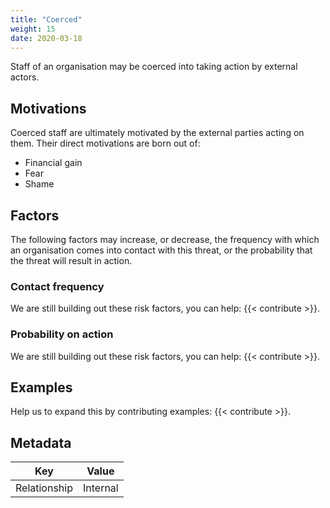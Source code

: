 ```yaml
---
title: "Coerced"
weight: 15
date: 2020-03-18
---
```


Staff of an organisation may be coerced into taking action by external actors.

## Motivations

Coerced staff are ultimately motivated by the external parties acting on them. Their direct motivations are born out of:

- Financial gain
- Fear
- Shame

## Factors

The following factors may increase, or decrease, the frequency with which an organisation comes into contact with this threat, or the probability that the threat will result in action.

### Contact frequency
We are still building out these risk factors, you can help: {{< contribute >}}.

### Probability on action
We are still building out these risk factors, you can help: {{< contribute >}}.

## Examples

Help us to expand this by contributing examples: {{< contribute >}}.

## Metadata

| Key | Value |
|---|---|
| Relationship | Internal |
